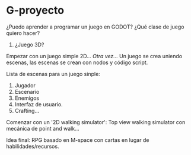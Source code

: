 # G-proyecto
¿Puedo aprender a programar un juego en GODOT?
¿Qué clase de juego quiero hacer?
1. ¿Juego 3D?

Empezar con un juego simple 2D...
_Otra vez..._
Un juego se crea uniendo escenas, las escenas se crean con nodos y código script.

Lista de escenas para un juego sinple:
1. Jugador
2. Escenario
3. Enemigos
4. Interfaz de usuario.
5. Crafting...

Comenzar con un '2D walking simulator': Top view walking simulator con mecánica de point and walk...

Idea final: RPG basado en M-space con cartas en lugar de habilidades/recursos.

